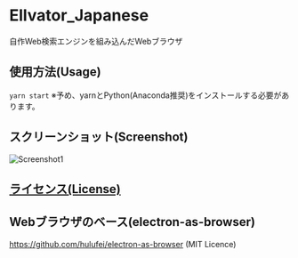 # Ellvator_Japanese
 自作Web検索エンジンを組み込んだWebブラウザ

## 使用方法(Usage)
`yarn start`
 ※予め、yarnとPython(Anaconda推奨)をインストールする必要があります。

## スクリーンショット(Screenshot)
![Screenshot1](https://github.com/thunderra1n/Ellvator_Japanese/blob/master/screenshot1.png)

## [ライセンス(License)](/LICENSE)

## Webブラウザのベース(electron-as-browser)
<https://github.com/hulufei/electron-as-browser> (MIT Licence)